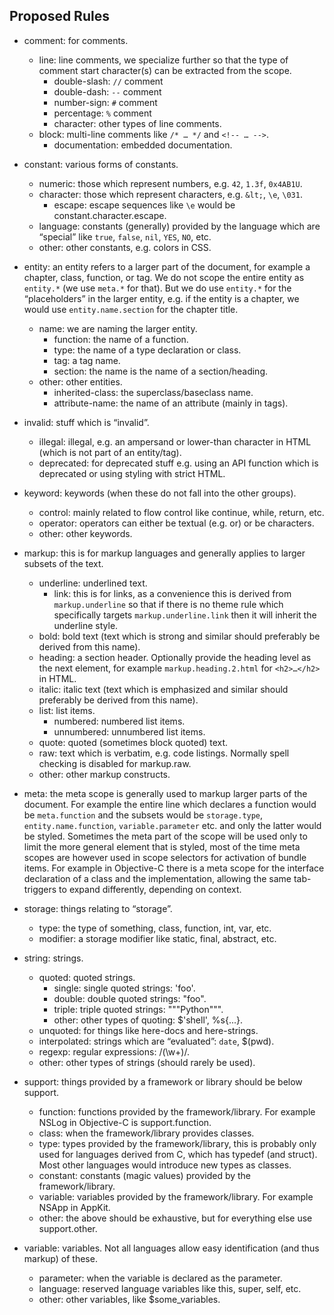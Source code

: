 ## Proposed Rules

* comment: for comments.
  * line: line comments, we specialize further so that the type of comment start character(s) can be extracted from the scope.
    * double-slash: `//` comment
    * double-dash: `--` comment
    * number-sign: `#` comment
    * percentage: `%` comment
    * character: other types of line comments.
  * block: multi-line comments like `/* … */` and `<!-- … -->`.
    * documentation: embedded documentation.

* constant: various forms of constants.
  * numeric: those which represent numbers, e.g. `42`, `1.3f`, `0x4AB1U`.
  * character: those which represent characters, e.g. `&lt;`, `\e`, `\031`.
    * escape: escape sequences like `\e` would be constant.character.escape.
  * language: constants (generally) provided by the language which are “special” like `true`, `false`, `nil`, `YES`, `NO`, etc.
  * other: other constants, e.g. colors in CSS.

* entity: an entity refers to a larger part of the document, for example a chapter, class, function, or tag.
We do not scope the entire entity as `entity.*` (we use `meta.*` for that).
But we do use `entity.*` for the “placeholders” in the larger entity, e.g. if the entity is a chapter,
we would use `entity.name.section` for the chapter title.

  * name: we are naming the larger entity.
    * function: the name of a function.
    * type: the name of a type declaration or class.
    * tag: a tag name.
    * section: the name is the name of a section/heading.
  * other: other entities.
    * inherited-class: the superclass/baseclass name.
    * attribute-name: the name of an attribute (mainly in tags).

* invalid: stuff which is “invalid”.
  * illegal: illegal, e.g. an ampersand or lower-than character in HTML (which is not part of an entity/tag).
  * deprecated: for deprecated stuff e.g. using an API function which is deprecated or using styling with strict HTML.

* keyword: keywords (when these do not fall into the other groups).
  * control: mainly related to flow control like continue, while, return, etc.
  * operator: operators can either be textual (e.g. or) or be characters.
  * other: other keywords.

* markup: this is for markup languages and generally applies to larger subsets of the text.
  * underline: underlined text.
    * link: this is for links, as a convenience this is derived from `markup.underline`
    so that if there is no theme rule which specifically targets `markup.underline.link`
    then it will inherit the underline style.
  * bold: bold text (text which is strong and similar should preferably be derived from this name).
  * heading: a section header. Optionally provide the heading level as the next element, for example `markup.heading.2.html` for `<h2>…</h2>` in HTML.
  * italic: italic text (text which is emphasized and similar should preferably be derived from this name).
  * list: list items.
    * numbered: numbered list items.
    * unnumbered: unnumbered list items.
  * quote: quoted (sometimes block quoted) text.
  * raw: text which is verbatim, e.g. code listings. Normally spell checking is disabled for markup.raw.
  * other: other markup constructs.

* meta: the meta scope is generally used to markup larger parts of the document.
For example the entire line which declares a function would be `meta.function`
and the subsets would be `storage.type`, `entity.name.function`, `variable.parameter` etc.
and only the latter would be styled.
Sometimes the meta part of the scope will be used only to limit the more general element that is styled,
most of the time meta scopes are however used in scope selectors for activation of bundle items.
For example in Objective-C there is a meta scope for the interface declaration of a class and the implementation,
allowing the same tab-triggers to expand differently, depending on context.

* storage: things relating to “storage”.
  * type: the type of something, class, function, int, var, etc.
  * modifier: a storage modifier like static, final, abstract, etc.

* string: strings.
  * quoted: quoted strings.
    * single: single quoted strings: 'foo'.
    * double: double quoted strings: "foo".
    * triple: triple quoted strings: """Python""".
    * other: other types of quoting: $'shell', %s{...}.
  * unquoted: for things like here-docs and here-strings.
  * interpolated: strings which are “evaluated”: `date`, $(pwd).
  * regexp: regular expressions: /(\w+)/.
  * other: other types of strings (should rarely be used).

* support: things provided by a framework or library should be below support.
  * function: functions provided by the framework/library. For example NSLog in Objective-C is support.function.
  * class: when the framework/library provides classes.
  * type: types provided by the framework/library, this is probably only used for languages derived from C,
  which has typedef (and struct). Most other languages would introduce new types as classes.
  * constant: constants (magic values) provided by the framework/library.
  * variable: variables provided by the framework/library. For example NSApp in AppKit.
  * other: the above should be exhaustive, but for everything else use support.other.

* variable: variables. Not all languages allow easy identification (and thus markup) of these.
  * parameter: when the variable is declared as the parameter.
  * language: reserved language variables like this, super, self, etc.
  * other: other variables, like $some_variables.

